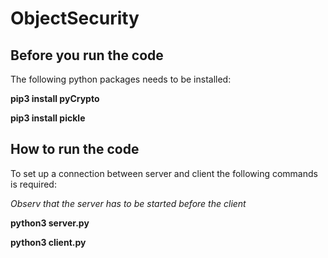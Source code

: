 # ObjectSecurity

## Before you run the code ##
The following python packages needs to be installed:

**pip3 install pyCrypto**

**pip3 install pickle**

## How to run the code
To set up a connection between server and client the following commands is required: 

*Observ that the server has to be started before the client*

**python3 server.py**

**python3 client.py**

